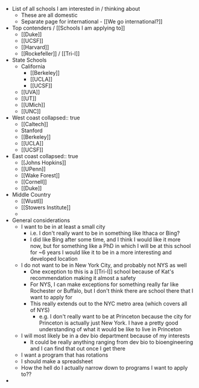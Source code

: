 - List of all schools I am interested in / thinking about
	- These are all domestic
	- Separate page for international - [[We go international?]]
- Top contenders / [[Schools I am applying to]]
	- [[Duke]]
	- [[UCSF]]
	- [[Harvard]]
	- [[Rockefeller]] / [[Tri-I]]
- State Schools
	- California
		- [[Berkeley]]
		- [[UCLA]]
		- [[UCSF]]
	- [[UVA]]
	- [[UT]]
	- [[UMich]]
	- [[UNC]]
- West coast
  collapsed:: true
	- [[Caltech]]
	- Stanford
	- [[Berkeley]]
	- [[UCLA]]
	- [[UCSF]]
- East coast
  collapsed:: true
	- [[Johns Hopkins]]
	- [[UPenn]]
	- [[Wake Forest]]
	- [[Cornell]]
	- [[Duke]]
- Middle Country
	- [[Wustl]]
	- [[Stowers Institute]]
	-
- General considerations
	- I want to be in at least a small city
		- i.e. I don't really want to be in something like Ithaca or Bing?
		- I did like Bing after some time, and I think I would like it more now, but for something like a PhD in which I will be at this school for ~6 years I would like it to be in a more interesting and developed location
	- I do not want to be in New York City, and probably not NYS as well
		- One exception to this is a [[Tri-I]]  school because of Kat's recommendation making it almost a safety
		- For NYS, I can make exceptions for something really far like Rochester or Buffalo, but I don't think there are school there that I want to apply for
		- This really extends out to the NYC metro area (which covers all of NYS)
			- e.g. I don't really want to be at Princeton because the city for Princeton is actually just New York. I have a pretty good understanding of what it would be like to live in Princeton
	- I will most likely be in a dev bio department because of my interests
		- It could be really anything ranging from dev bio to bioengineering and I can find that out once I get there
	- I want a program that has rotations
	- I should make a spreadsheet
	- How the hell do I actually narrow down to programs I want to apply to??
-